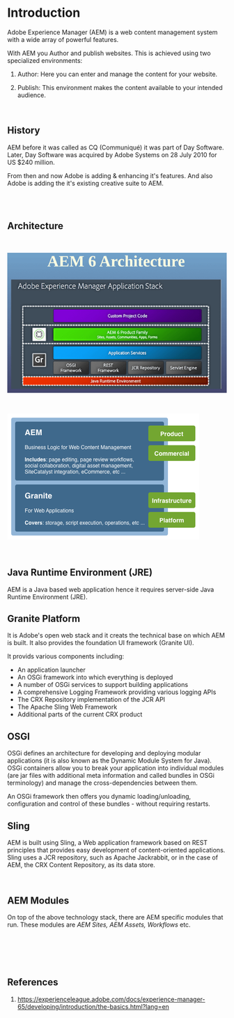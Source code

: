 # Introduction

Adobe Experience Manager (AEM) is a web content management system with a wide array of powerful features.

With AEM you Author and publish websites. This is achieved using two specialized environments:

1. Author:
   Here you can enter and manage the content for your website.

2. Publish:
   This environment makes the content available to your intended audience.

</br>

## History

AEM before it was called as CQ (Communiqué) it was part of Day Software.
Later, Day Software was acquired by Adobe Systems on 28 July 2010 for US $240 million.

From then and now Adobe is adding & enhancing it's features. And also Adobe is adding the it's existing creative suite to AEM.

</br>
</br>

## Architecture

</br>

![aem architecture](./images/aem2.png "aem architecture")

</br>

![aem architecture](./images/aem1.png "aem architecture")

</br>

## Java Runtime Environment (JRE)

AEM is a Java based web application hence it requires server-side Java Runtime Environment (JRE).

## Granite Platform

It is Adobe's open web stack and it creats the technical base on which AEM is built. It also provides the foundation UI framework (Granite UI).

It provids various components including:

- An application launcher
- An OSGi framework into which everything is deployed
- A number of OSGi services to support building applications
- A comprehensive Logging Framework providing various logging APIs
- The CRX Repository implementation of the JCR API
- The Apache Sling Web Framework
- Additional parts of the current CRX product

## OSGI

OSGi defines an architecture for developing and deploying modular applications (it is also known as the Dynamic Module System for Java). OSGi containers allow you to break your application into individual modules (are jar files with additional meta information and called bundles in OSGi terminology) and manage the cross-dependencies between them.

An OSGi framework then offers you dynamic loading/unloading, configuration and control of these bundles - without requiring restarts.

## Sling

AEM is built using Sling, a Web application framework based on REST principles that provides easy development of content-oriented applications. Sling uses a JCR repository, such as Apache Jackrabbit, or in the case of AEM, the CRX Content Repository, as its data store.

</br>

## AEM Modules

On top of the above technology stack, there are AEM specific modules that run. These modules are _AEM Sites, AEM Assets, Workflows_ etc.

</br>
</br>
</br>
</br>

## References

1. <https://experienceleague.adobe.com/docs/experience-manager-65/developing/introduction/the-basics.html?lang=en>
